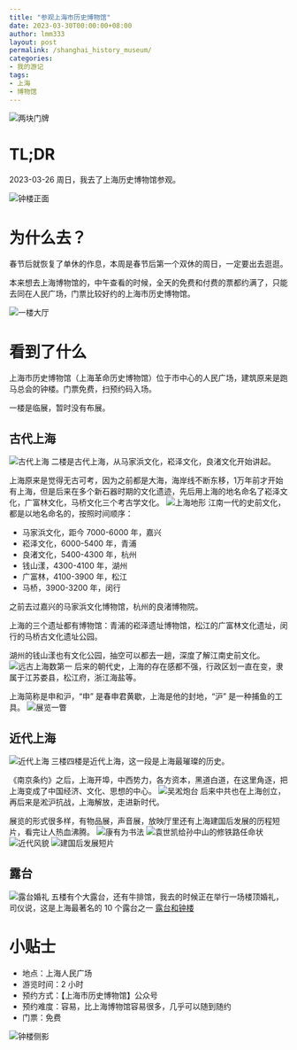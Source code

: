 ```yaml
---
title: "参观上海市历史博物馆"
date: 2023-03-30T00:00:00+08:00
author: lmm333
layout: post
permalink: /shanghai_history_museum/
categories:
- 我的游记
tags:
- 上海
- 博物馆
---
```

![两块门牌](../images/2023-03-30-shanghai_history_museum/2023-03-26_17-11-38_IMG_5920.jpg)

# TL;DR

2023-03-26 周日，我去了上海历史博物馆参观。
<!--more-->
![钟楼正面](../images/2023-03-30-shanghai_history_museum/2023-03-26_17-10-47_IMG_5919.jpg)

# 为什么去？

春节后就恢复了单休的作息，本周是春节后第一个双休的周日，一定要出去逛逛。

本来想去上海博物馆的，中午查看的时候，全天的免费和付费的票都约满了，只能去同在人民广场，门票比较好约的上海市历史博物馆。

![一楼大厅](../images/2023-03-30-shanghai_history_museum/2023-03-26_17-09-17_IMG_5916.jpg)

# 看到了什么

上海市历史博物馆（上海革命历史博物馆）位于市中心的人民广场，建筑原来是跑马总会的钟楼。门票免费，扫预约码入场。

一楼是临展，暂时没有布展。

## 古代上海

![古代上海](../images/2023-03-30-shanghai_history_museum/2023-03-26_15-13-04_IMG_5838.jpg)
二楼是古代上海，从马家浜文化，崧泽文化，良渚文化开始讲起。

上海原来是觉得无古可考，因为之前都是大海，海岸线不断东移，1万年前才开始有上海，但是后来在多个新石器时期的文化遗迹，先后用上海的地名命名了崧泽文化，广富林文化，马桥文化三个考古学文化。
![上海地形](../images/2023-03-30-shanghai_history_museum/2023-03-26_15-15-02_IMG_5839.jpg)
江南一代的史前文化，都是以地名命名的，按照时间顺序：

- 马家浜文化，距今 7000-6000 年，嘉兴
- 崧泽文化，6000-5400 年，青浦
- 良渚文化，5400-4300 年，杭州
- 钱山漾，4300-4100 年，湖州
- 广富林，4100-3900 年，松江
- 马桥，3900-3200 年，闵行

之前去过嘉兴的马家浜文化博物馆，杭州的良渚博物院。

上海的三个遗址都有博物馆：青浦的崧泽遗址博物馆，松江的广富林文化遗址，闵行的马桥古文化遗址公园。

湖州的钱山漾也有文化公园，抽空可以都去一趟，深度了解江南史前文化。
![远古上海数第一](../images/2023-03-30-shanghai_history_museum/2023-03-26_15-37-54_IMG_5847.jpg)
后来的朝代史，上海的存在感都不强，行政区划一直在变，隶属于江苏娄县，松江府，浙江海盐等。

上海简称是申和沪，“申” 是春申君黄歇，上海是他的封地，“沪” 是一种捕鱼的工具。
![展览一瞥](../images/2023-03-30-shanghai_history_museum/2023-03-26_15-48-48_IMG_5853.jpg)

## 近代上海

![近代上海](../images/2023-03-30-shanghai_history_museum/2023-03-26_15-57-06_IMG_5860.jpg)
三楼四楼是近代上海，这一段是上海最璀璨的历史。

《南京条约》之后，上海开埠，中西势力，各方资本，黑道白道，在这里角逐，把上海变成了中国经济、文化、思想的中心。
![吴淞炮台](../images/2023-03-30-shanghai_history_museum/2023-03-26_16-00-52_IMG_5862.jpg)
后来中共也在上海创立，再后来是淞沪抗战，上海解放，走进新时代。

展览的形式很多样，有物品展，声音展，放映厅里还有上海建国后发展的历程短片，看完让人热血沸腾。
![康有为书法](../images/2023-03-30-shanghai_history_museum/2023-03-26_16-12-44_IMG_5866.jpg)
![袁世凯给孙中山的修铁路任命状](../images/2023-03-30-shanghai_history_museum/2023-03-26_16-15-22_IMG_5868.jpg)
![近代风貌](../images/2023-03-30-shanghai_history_museum/2023-03-26_15-52-39_IMG_5856.jpg)
![建国后发展短片](../images/2023-03-30-shanghai_history_museum/2023-03-26_16-52-39_IMG_5887.jpg)

## 露台

![露台婚礼](../images/2023-03-30-shanghai_history_museum/2023-03-26_17-02-02_IMG_5891.jpg)
五楼有个大露台，还有牛排馆，我去的时候正在举行一场楼顶婚礼，司仪说，这是上海最著名的 10 个露台之一
[露台和钟楼](../images/2023-03-30-shanghai_history_museum/2023-03-26_17-03-30_IMG_5899.jpg)

# 小贴士

- 地点：上海人民广场
- 游览时间：2 小时
- 预约方式：【上海市历史博物馆】公众号
- 预约难度：容易，比上海博物馆容易很多，几乎可以随到随约
- 门票：免费

![钟楼侧影](../images/2023-03-30-shanghai_history_museum/2023-03-26_17-11-45_IMG_5921.jpg)